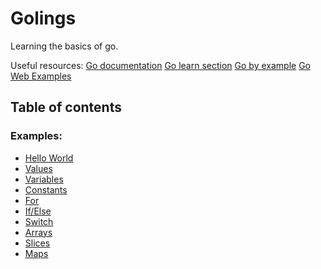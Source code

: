 # Golings

Learning the basics of go.

Useful resources:
[Go documentation](https://golang.org/doc/)
[Go learn section](https://go.dev/learn/)
[Go by example](https://gobyexample.com/)
[Go Web Examples](https://gowebexamples.com/)

## Table of contents

### Examples:

- [Hello World](/examples/hello-world)
- [Values](/examples/values)
- [Variables](/examples/variables)
- [Constants](/examples/constants)
- [For](/examples/for)
- [If/Else](/examples/if-else)
- [Switch](/examples/switch)
- [Arrays](/examples/arrays)
- [Slices](/examples/slices)
- [Maps](/examples/maps)
